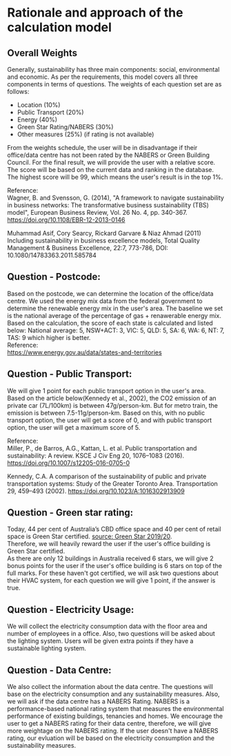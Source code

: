 # Rationale and approach of the calculation model

## Overall Weights   
Generally, sustainability has three main components:
social, environmental and economic. As per the requirements, this model covers all three components in terms of questions. The weights of each question set are as follows:   
 -  Location (10%)
 -  Public Transport (20%)
 -  Energy (40%)
 -  Green Star Rating/NABERS (30%)
 -  Other measures (25%) (if rating is not available)   

From the weights schedule, the user will be in disadvantage if their office/data centre has not been rated by the NABERS or Green Building Council. For the final result, we will provide the user with a relative score. The score will be based on the current data and ranking in the database. The highest score will be 99, which means the user's result is in the top 1%.  

Reference:   
Wagner, B. and Svensson, G. (2014), "A framework to navigate sustainability in business networks: The transformative business sustainability (TBS) model", European Business Review, Vol. 26 No. 4, pp. 340-367. https://doi.org/10.1108/EBR-12-2013-0146   

Muhammad Asif, Cory Searcy, Rickard Garvare & Niaz Ahmad (2011) Including sustainability in business excellence models, Total Quality Management & Business Excellence, 22:7, 773-786, DOI: 10.1080/14783363.2011.585784

## Question - Postcode:   
Based on the postcode, we can determine the location of the office/data centre.
We used the energy mix data from the federal government to determine the renewable energy mix in the user's area.
The baseline we set is the national average of the percentage of gas + renawerable energy mix.
Based on the calculation, the score of each state is calculated and listed below:
National average: 5, NSW+ACT: 3, VIC: 5, QLD: 5, SA: 6, WA: 6, NT: 7, TAS: 9 which higher is better.   
Reference:   
https://www.energy.gov.au/data/states-and-territories

## Question - Public Transport:
We will give 1 point for each public transport option in the user's area. Based on the article below(Kennedy et al., 2002), the CO2 emission of an private car (7L/100km) is between 47g/person-km. But for metro train, the emission is between 7.5-11g/person-km. Based on this, with no public transport option, the user will get a score of 0, and with public transport option, the user will get a maximum score of 5. 

Reference:    
Miller, P., de Barros, A.G., Kattan, L. et al. Public transportation and sustainability: A review. KSCE J Civ Eng 20, 1076–1083 (2016). https://doi.org/10.1007/s12205-016-0705-0   

Kennedy, C.A. A comparison of the sustainability of public and private transportation systems: Study of the Greater Toronto Area. Transportation 29, 459–493 (2002). https://doi.org/10.1023/A:1016302913909   

## Question - Green star rating:   
Today, 44 per cent of Australia’s CBD office space and 40 per cent of retail space is Green Star certified. [source: Green Star 2019/20](https://gbca-web.s3.amazonaws.com/media/documents/green-star-in-focus-2020-final-spreads-sml.pdf).    
Therefore, we will heavily reward the user if the user's office building is Green Star certified.   
As there are only 12 buildings in Australia received 6 stars, we will give 2 bonus points for the user if the user's office building is 6 stars on top of the full marks. For these haven't got certified, we will ask two questions about their HVAC system, for each question we will give 1 point, if the answer is true. 

## Question - Electricity Usage:
We will collect the electricity consumption data with the floor area and number of employees in a office. Also, two questions will be asked about the lighting system. Users will be given extra points if they have a sustainable lighting system.

## Question - Data Centre:
We also collect the information about the data centre. 
The questions will base on the electricity consumption and any sustainability measures. Also, we will ask if the data centre has a NABERS Rating. NABERS is a performance-based national rating system that measures the environmental performance of existing buildings, tenancies and homes. We encourage the user to get a NABERS rating for their data centre, therefore, we will give more weightage on the NABERS rating.
If the user doesn't have a NABERS rating, our evluation will be based on the electricity consumption and the sustainability measures. 



